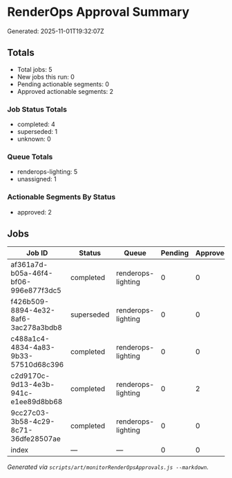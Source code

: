 # RenderOps Approval Summary

Generated: 2025-11-01T19:32:07Z

## Totals

- Total jobs: 5
- New jobs this run: 0
- Pending actionable segments: 0
- Approved actionable segments: 2

### Job Status Totals
- completed: 4
- superseded: 1
- unknown: 0

### Queue Totals
- renderops-lighting: 5
- unassigned: 1

### Actionable Segments By Status
- approved: 2

## Jobs

| Job ID | Status | Queue | Pending | Approved | Processed At |
|-------|--------|-------|---------|----------|--------------|
| af361a7d-b05a-46f4-bf06-996e877f3dc5 | completed | renderops-lighting | 0 | 0 | 2025-11-01T05:32:10Z |
| f426b509-8894-4e32-8af6-3ac278a3bdb8 | superseded | renderops-lighting | 0 | 0 | 2025-10-31T20:57:39Z |
| c488a1c4-4834-4a83-9b33-57510d68c396 | completed | renderops-lighting | 0 | 0 | 2025-10-31T20:57:39Z |
| c2d9170c-9d13-4e3b-941c-e1ee89d8bb68 | completed | renderops-lighting | 0 | 2 | 2025-10-31T12:46:29Z |
| 9cc27c03-3b58-4c29-8c71-36dfe28507ae | completed | renderops-lighting | 0 | 0 | 2025-11-01T19:32:07Z |
| index | — | — | 0 | 0 | — |

_Generated via `scripts/art/monitorRenderOpsApprovals.js --markdown`._
